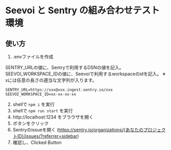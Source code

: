 # Seevoi と Sentry の組み合わせテスト環境

## 使い方
1. .envファイルを作成

SENTRY_URLの値に、Sentryで利用するDSNの値を記入。
SEEVOI_WORKSPACE_IDの値に、Seevoiで利用するworkspaceのidを記入。
※ xには任意の長さの適当な文字列が入ります。

```shell
SENTRY_URL=https://xxx@xxx.ingest.sentry.io/xxx
SEEVOI_WORKSPACE_ID=xx-xx-xx-xx
```

2. shellで `npm i` を実行
3. shellで `npm run start` を実行
4. http://localhost:1234 をブラウザを開く
5. ボタンをクリック
6. Sentryのissueを開く (https://sentry.io/organizations/{あなたのプロジェクトID}/issues/?referrer=sidebar)
7. 確認し、Clicked Button
